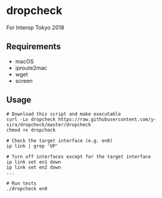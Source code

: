 # dropcheck

For Interop Tokyo 2018

## Requirements

- macOS
- iproute2mac
- wget
- screen

## Usage

```
# Download this script and make executable
curl -Lo dropcheck https://raw.githubusercontent.com/y-sira/dropcheck/master/dropcheck
chmod +x dropcheck

# Check the target interface (e.g. en0)
ip link | grep 'UP'

# Turn off interfaces except for the target interface
ip link set en1 down
ip link set en2 down
...

# Run tests
./dropcheck en0
```

